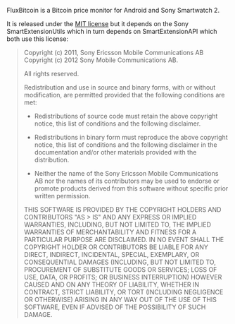 FluxBitcoin is a Bitcoin price monitor for Android and Sony Smartwatch 2.

It is released under the [MIT license](http://opensource.org/licenses/MIT) but it depends on the Sony SmartExtensionUtils which in turn depends on SmartExtensionAPI which both use this license:

> Copyright (c) 2011, Sony Ericsson Mobile Communications AB
> Copyright (c) 2012 Sony Mobile Communications AB.
> 
> All rights reserved.
> 
> Redistribution and use in source and binary forms, with or without
> modification, are permitted provided that the following conditions are met:
> 
>  * Redistributions of source code must retain the above copyright notice, this
>   list of conditions and the following disclaimer.
> 
>  * Redistributions in binary form must reproduce the above copyright notice,
>   this list of conditions and the following disclaimer in the documentation
>   and/or other materials provided with the distribution.
> 
>  * Neither the name of the Sony Ericsson Mobile Communications AB nor the names
>   of its contributors may be used to endorse or promote products derived from
>   this software without specific prior written permission.
> 
> THIS SOFTWARE IS PROVIDED BY THE COPYRIGHT HOLDERS AND CONTRIBUTORS "AS > IS" AND
> ANY EXPRESS OR IMPLIED WARRANTIES, INCLUDING, BUT NOT LIMITED TO, THE IMPLIED
> WARRANTIES OF MERCHANTABILITY AND FITNESS FOR A PARTICULAR PURPOSE ARE
DISCLAIMED. IN NO EVENT SHALL THE COPYRIGHT HOLDER OR CONTRIBUTORS BE LIABLE
> FOR ANY DIRECT, INDIRECT, INCIDENTAL, SPECIAL, EXEMPLARY, OR CONSEQUENTIAL
DAMAGES (INCLUDING, BUT NOT LIMITED TO, PROCUREMENT OF SUBSTITUTE GOODS OR
> SERVICES; LOSS OF USE, DATA, OR PROFITS; OR BUSINESS INTERRUPTION) HOWEVER
CAUSED AND ON ANY THEORY OF LIABILITY, WHETHER IN CONTRACT, STRICT LIABILITY,
OR TORT (INCLUDING NEGLIGENCE OR OTHERWISE) ARISING IN ANY WAY OUT OF THE USE
OF THIS SOFTWARE, EVEN IF ADVISED OF THE POSSIBILITY OF SUCH DAMAGE.
